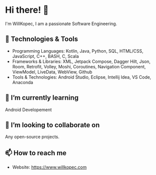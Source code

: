 # Hi there! 👋

I'm WillKopec, I am a passionate Software Engineering.

## 🔧 Technologies & Tools
- Programming Languages: Kotlin, Java, Python, SQL, HTML/CSS, JavaScript, C++, BASH, C, Scala
- Frameworks & Libraries: XML, Jetpack Compose, Dagger Hilt, Json, Room, Retrofit, Volley, Moshi, Coroutines, Navigation Component,  ViewModel, LiveData, WebView, Github
- Tools & Technologies: Android Studio, Eclipse, Intellij Idea, VS Code, Anaconda

## 🌱 I’m currently learning
Android Developement

## 👯 I’m looking to collaborate on
Any open-source projects.

## 📫 How to reach me
- Website: https://www.willkopec.com




<!--
**willkopec/willkopec** is a ✨ _special_ ✨ repository because its `README.md` (this file) appears on your GitHub profile.

Here are some ideas to get you started:

- 🔭 I’m currently working on ...
- 🌱 I’m currently learning ...
- 👯 I’m looking to collaborate on ...
- 🤔 I’m looking for help with ...
- 💬 Ask me about ...
- 📫 How to reach me: ...
- 😄 Pronouns: ...
- ⚡ Fun fact: ...
-->
